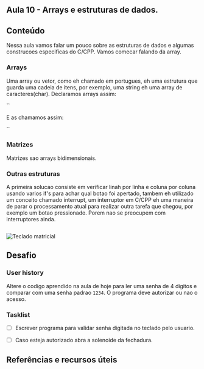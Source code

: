 ## Aula 10 - Arrays e estruturas de dados.

## Conteúdo

Nessa aula vamos falar um pouco sobre as estruturas de dados e algumas construcoes especificas do C/CPP. Vamos comecar falando da array.

### Arrays

Uma array ou vetor, como eh chamado em portugues, eh uma estrutura que guarda uma cadeia de itens, por exemplo, uma string eh uma array de caracteres(char). Declaramos arrays assim:

``

E as chamamos assim:

``

### Matrizes

Matrizes sao arrays bidimensionais.

### Outras estruturas


A primeira solucao consiste em verificar linah por linha e coluna por coluna usando varios if's para achar qual botao foi apertado, tambem eh utilizado um conceito chamado interrupt, um interruptor em C/CPP eh uma maneira de parar o processamento atual para realizar outra tarefa que chegou, por exemplo um botao pressionado. Porem nao se preocupem com interruptores ainda.



```cpp

```

![Teclado matricial](../../img/1sem/08/teclado.png)

## Desafio

### User history

Altere o codigo aprendido na aula de hoje para ler uma senha de 4 digitos e comparar com uma senha padrao `1234`. O programa deve autorizar ou nao o acesso.

### Tasklist

* [ ] Escrever programa para validar senha digitada no teclado pelo usuario.

* [ ] Caso esteja autorizado abra a solenoide da fechadura.

## Referências e recursos úteis

[]()
